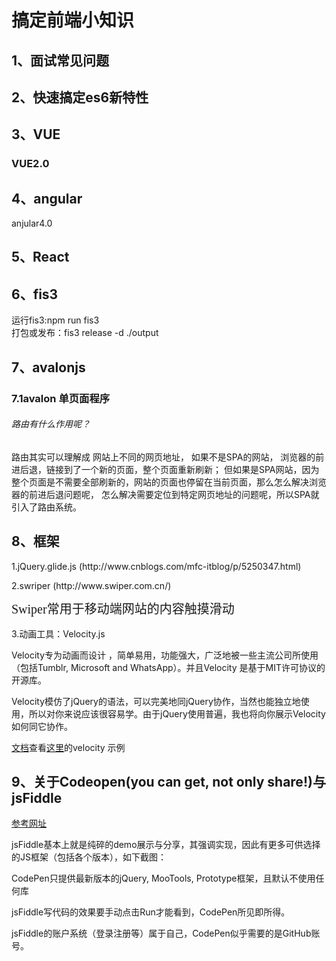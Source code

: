 # 搞定前端小知识<br>

## 1、面试常见问题<br>

## 2、快速搞定es6新特性<br>

## 3、VUE<br>
### VUE2.0
## 4、angular<br>
anjular4.0
## 5、React<br>

## 6、fis3<br>
运行fis3:npm run fis3<br>
打包或发布：fis3 release -d ./output<br>

## 7、avalonjs<br>
### 7.1avalon 单页面程序 <br>
<h6>路由有什么作用呢？</h6>
<p>路由其实可以理解成 网站上不同的网页地址， 如果不是SPA的网站， 浏览器的前进后退，链接到了一个新的页面，整个页面重新刷新； 但如果是SPA网站，因为整个页面是不需要全部刷新的，网站的页面也停留在当前页面，那么怎么解决浏览器的前进后退问题呢， 怎么解决需要定位到特定网页地址的问题呢，所以SPA就引入了路由系统。</p>
 
## 8、框架<br>
<p>1.jQuery.glide.js (http://www.cnblogs.com/mfc-itblog/p/5250347.html)</p>
<p>2.swriper (http://www.swiper.com.cn/)</p>
<div style="font:20px/30px '宋体';">Swiper常用于移动端网站的内容触摸滑动</div>
<p>3.动画工具：Velocity.js</p>
<div>Velocity专为动画而设计 ，简单易用，功能强大，广泛地被一些主流公司所使用（包括Tumblr, Microsoft and WhatsApp）。并且Velocity 是基于MIT许可协议的开源库。<br>

Velocity模仿了jQuery的语法，可以完美地同jQuery协作，当然也能独立地使用，所以对你来说应该很容易学。由于jQuery使用普遍，我也将向你展示Velocity如何同它协作。</div>
<a href="http://velocityjs.org/">文档</a>查看<a href="https://codepen.io/collection/tIjGb/">这里</a>的velocity 示例
## 9、关于Codeopen(you can get, not only share!)与jsFiddle<br>
<a href="http://www.zhangxinxu.com/wordpress/2012/07/codepen-jsfiddle/">参考网址</a>
<p>jsFiddle基本上就是纯碎的demo展示与分享，其强调实现，因此有更多可供选择的JS框架（包括各个版本），如下截图：</p>
<p>CodePen只提供最新版本的jQuery, MooTools, Prototype框架，且默认不使用任何库</p>
<p>jsFiddle写代码的效果要手动点击Run才能看到，CodePen所见即所得。</p>
<p>jsFiddle的账户系统（登录注册等）属于自己，CodePen似乎需要的是GitHub账号。</p>
